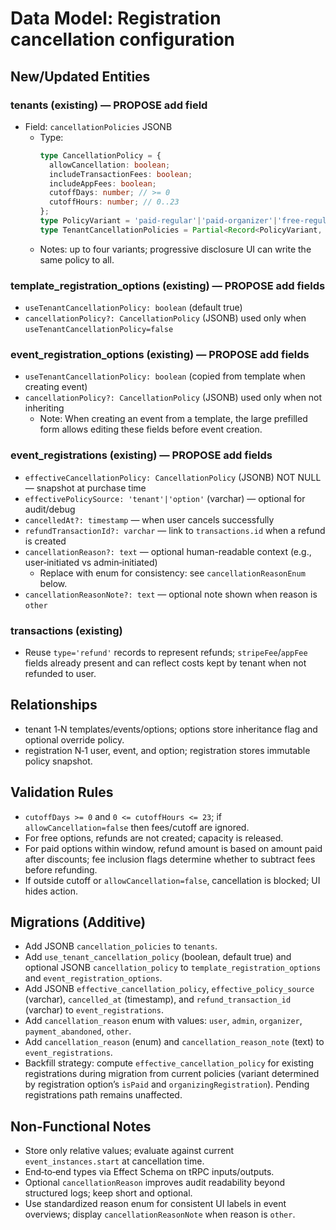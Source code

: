 # Data Model: Registration cancellation configuration

## New/Updated Entities

### tenants (existing) — PROPOSE add field
- Field: `cancellationPolicies` JSONB
  - Type:
    ```ts
    type CancellationPolicy = {
      allowCancellation: boolean;
      includeTransactionFees: boolean;
      includeAppFees: boolean;
      cutoffDays: number; // >= 0
      cutoffHours: number; // 0..23
    };
    type PolicyVariant = 'paid-regular'|'paid-organizer'|'free-regular'|'free-organizer';
    type TenantCancellationPolicies = Partial<Record<PolicyVariant, CancellationPolicy>>;
    ```
  - Notes: up to four variants; progressive disclosure UI can write the same policy to all.

### template_registration_options (existing) — PROPOSE add fields
- `useTenantCancellationPolicy: boolean` (default true)
- `cancellationPolicy?: CancellationPolicy` (JSONB) used only when `useTenantCancellationPolicy=false`

### event_registration_options (existing) — PROPOSE add fields
- `useTenantCancellationPolicy: boolean` (copied from template when creating event)
- `cancellationPolicy?: CancellationPolicy` (JSONB) used only when not inheriting
  - Note: When creating an event from a template, the large prefilled form allows editing these fields before event creation.

### event_registrations (existing) — PROPOSE add fields
- `effectiveCancellationPolicy: CancellationPolicy` (JSONB) NOT NULL — snapshot at purchase time
- `effectivePolicySource: 'tenant'|'option'` (varchar) — optional for audit/debug
- `cancelledAt?: timestamp` — when user cancels successfully
- `refundTransactionId?: varchar` — link to `transactions.id` when a refund is created
- `cancellationReason?: text` — optional human-readable context (e.g., user‑initiated vs admin‑initiated)
  - Replace with enum for consistency: see `cancellationReasonEnum` below.
- `cancellationReasonNote?: text` — optional note shown when reason is `other`

### transactions (existing)
- Reuse `type='refund'` records to represent refunds; `stripeFee`/`appFee` fields already present and can reflect costs kept by tenant when not refunded to user.

## Relationships
- tenant 1‑N templates/events/options; options store inheritance flag and optional override policy.
- registration N‑1 user, event, and option; registration stores immutable policy snapshot.

## Validation Rules
- `cutoffDays >= 0` and `0 <= cutoffHours <= 23`; if `allowCancellation=false` then fees/cutoff are ignored.
- For free options, refunds are not created; capacity is released.
- For paid options within window, refund amount is based on amount paid after discounts; fee inclusion flags determine whether to subtract fees before refunding.
- If outside cutoff or `allowCancellation=false`, cancellation is blocked; UI hides action.

## Migrations (Additive)
- Add JSONB `cancellation_policies` to `tenants`.
- Add `use_tenant_cancellation_policy` (boolean, default true) and optional JSONB `cancellation_policy` to `template_registration_options` and `event_registration_options`.
- Add JSONB `effective_cancellation_policy`, `effective_policy_source` (varchar), `cancelled_at` (timestamp), and `refund_transaction_id` (varchar) to `event_registrations`.
- Add `cancellation_reason` enum with values: `user`, `admin`, `organizer`, `payment_abandoned`, `other`.
- Add `cancellation_reason` (enum) and `cancellation_reason_note` (text) to `event_registrations`.
- Backfill strategy: compute `effective_cancellation_policy` for existing registrations during migration from current policies (variant determined by registration option’s `isPaid` and `organizingRegistration`). Pending registrations path remains unaffected.

## Non‑Functional Notes
- Store only relative values; evaluate against current `event_instances.start` at cancellation time.
- End‑to‑end types via Effect Schema on tRPC inputs/outputs.
 - Optional `cancellationReason` improves audit readability beyond structured logs; keep short and optional.
 - Use standardized reason enum for consistent UI labels in event overviews; display `cancellationReasonNote` when reason is `other`.
